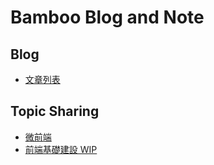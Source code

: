 # Bamboo Blog and Note

## Blog

- [文章列表](./Blog/README.md)

## Topic Sharing

- [微前端](./TopicSharing/MicroFrontend/README.md)
- [前端基礎建設 WIP](./TopicSharing/MicroFrontend/README.md)
